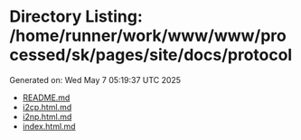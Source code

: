 # Directory Listing: /home/runner/work/www/www/processed/sk/pages/site/docs/protocol
Generated on: Wed May  7 05:19:37 UTC 2025

- [README.md](README.md)
- [i2cp.html.md](i2cp.html.md)
- [i2np.html.md](i2np.html.md)
- [index.html.md](index.html.md)
